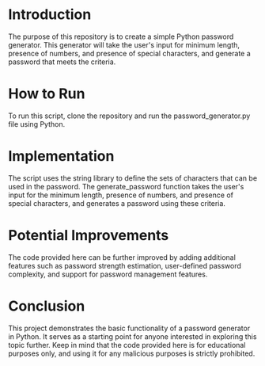# Introduction

The purpose of this repository is to create a simple Python password generator. This generator will take the user's input for minimum length, presence of numbers, and presence of special characters, and generate a password that meets the criteria.

# How to Run 

To run this script, clone the repository and run the password_generator.py file using Python.

# Implementation 

The script uses the string library to define the sets of characters that can be used in the password. The generate_password function takes the user's input for the minimum length, presence of numbers, and presence of special characters, and generates a password using these criteria.

# Potential Improvements 

The code provided here can be further improved by adding additional features such as password strength estimation, user-defined password complexity, and support for password management features.

# Conclusion 

This project demonstrates the basic functionality of a password generator in Python. It serves as a starting point for anyone interested in exploring this topic further. Keep in mind that the code provided here is for educational purposes only, and using it for any malicious purposes is strictly prohibited.

